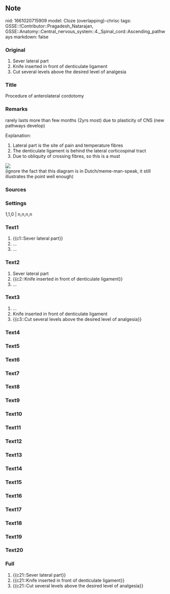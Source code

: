 ## Note
nid: 1661020715909
model: Cloze (overlapping)-chrisc
tags: GSSE::!Contributor::Pragadesh_Natarajan, GSSE::Anatomy::Central_nervous_system::4._Spinal_cord::Ascending_pathways
markdown: false

### Original
<div>
  <ol>
    <li>Sever lateral part
    <li>Knife inserted in front of denticulate ligament
    <li>Cut several levels above the desired level of analgesia
  </ol>
</div>

### Title
Procedure of anterolateral cordotomy

### Remarks
rarely lasts more than few months (2yrs most) due to plasticity of
CNS (new pathways develop)
<div>
  <div>
    Explanation:
  </div>
  <div>
    <ol>
      <li>Lateral part is the site of pain and temperature fibres
      <li>The denticulate ligament is behind the lateral
      corticospinal tract
      <li>Due to obliquity of crossing fibres, so this is a must
    </ol>
    <div><img src="illustratie_25b.png"></div>
  </div>
</div>
<div>
  (ignore the fact that this diagram is in Dutch/meme-man-speak, it
  still illustrates the point well enough)
</div>

### Sources


### Settings
1,1,0 | n,n,n,n

### Text1
<ol>
  <li>{{c1::Sever lateral part}}
  <li>...
  <li>...
</ol>

### Text2
<ol>
  <li>Sever lateral part
  <li>{{c2::Knife inserted in front of denticulate ligament}}
  <li>...
</ol>

### Text3
<ol>
  <li>...
  <li>Knife inserted in front of denticulate ligament
  <li>{{c3::Cut several levels above the desired level of
  analgesia}}
</ol>

### Text4


### Text5


### Text6


### Text7


### Text8


### Text9


### Text10


### Text11


### Text12


### Text13


### Text14


### Text15


### Text16


### Text17


### Text18


### Text19


### Text20


### Full
<ol>
  <li>{{c21::Sever lateral part}}
  <li>{{c21::Knife inserted in front of denticulate ligament}}
  <li>{{c21::Cut several levels above the desired level of
  analgesia}}
</ol>
